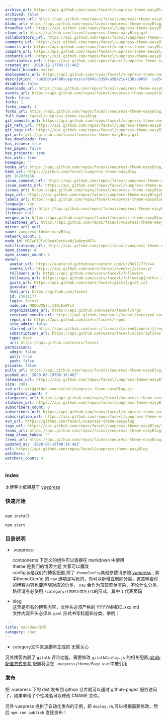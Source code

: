 ```yaml
---
archive_url: https://api.github.com/repos/facexl/vuepress-theme-easyBlog/{archive_format}{/ref}
archived: false
assignees_url: https://api.github.com/repos/facexl/vuepress-theme-easyBlog/assignees{/user}
blobs_url: https://api.github.com/repos/facexl/vuepress-theme-easyBlog/git/blobs{/sha}
branches_url: https://api.github.com/repos/facexl/vuepress-theme-easyBlog/branches{/branch}
clone_url: https://github.com/facexl/vuepress-theme-easyBlog.git
collaborators_url: https://api.github.com/repos/facexl/vuepress-theme-easyBlog/collaborators{/collaborator}
comments_url: https://api.github.com/repos/facexl/vuepress-theme-easyBlog/comments{/number}
commits_url: https://api.github.com/repos/facexl/vuepress-theme-easyBlog/commits{/sha}
compare_url: https://api.github.com/repos/facexl/vuepress-theme-easyBlog/compare/{base}...{head}
contents_url: https://api.github.com/repos/facexl/vuepress-theme-easyBlog/contents/{+path}
contributors_url: https://api.github.com/repos/facexl/vuepress-theme-easyBlog/contributors
created_at: '2018-12-17T05:15:40Z'
default_branch: master
deployments_url: https://api.github.com/repos/facexl/vuepress-theme-easyBlog/deployments
description: "\u63D0\u4F9Bvuepress\u7684\u535A\u5BA2\u4E3B\u9898  \u6548\u679C https://facexl.github.io/"
disabled: false
downloads_url: https://api.github.com/repos/facexl/vuepress-theme-easyBlog/downloads
events_url: https://api.github.com/repos/facexl/vuepress-theme-easyBlog/events
fork: false
forks: 1
forks_count: 1
forks_url: https://api.github.com/repos/facexl/vuepress-theme-easyBlog/forks
full_name: facexl/vuepress-theme-easyBlog
git_commits_url: https://api.github.com/repos/facexl/vuepress-theme-easyBlog/git/commits{/sha}
git_refs_url: https://api.github.com/repos/facexl/vuepress-theme-easyBlog/git/refs{/sha}
git_tags_url: https://api.github.com/repos/facexl/vuepress-theme-easyBlog/git/tags{/sha}
git_url: git://github.com/facexl/vuepress-theme-easyBlog.git
has_downloads: true
has_issues: true
has_pages: false
has_projects: true
has_wiki: true
homepage: ''
hooks_url: https://api.github.com/repos/facexl/vuepress-theme-easyBlog/hooks
html_url: https://github.com/facexl/vuepress-theme-easyBlog
id: 162078156
issue_comment_url: https://api.github.com/repos/facexl/vuepress-theme-easyBlog/issues/comments{/number}
issue_events_url: https://api.github.com/repos/facexl/vuepress-theme-easyBlog/issues/events{/number}
issues_url: https://api.github.com/repos/facexl/vuepress-theme-easyBlog/issues{/number}
keys_url: https://api.github.com/repos/facexl/vuepress-theme-easyBlog/keys{/key_id}
labels_url: https://api.github.com/repos/facexl/vuepress-theme-easyBlog/labels{/name}
language: Vue
languages_url: https://api.github.com/repos/facexl/vuepress-theme-easyBlog/languages
license: null
merges_url: https://api.github.com/repos/facexl/vuepress-theme-easyBlog/merges
milestones_url: https://api.github.com/repos/facexl/vuepress-theme-easyBlog/milestones{/number}
mirror_url: null
name: vuepress-theme-easyBlog
network_count: 1
node_id: MDEwOlJlcG9zaXRvcnkxNjIwNzgxNTY=
notifications_url: https://api.github.com/repos/facexl/vuepress-theme-easyBlog/notifications{?since,all,participating}
open_issues: 4
open_issues_count: 4
owner:
  avatar_url: https://avatars3.githubusercontent.com/u/25611177?v=4
  events_url: https://api.github.com/users/facexl/events{/privacy}
  followers_url: https://api.github.com/users/facexl/followers
  following_url: https://api.github.com/users/facexl/following{/other_user}
  gists_url: https://api.github.com/users/facexl/gists{/gist_id}
  gravatar_id: ''
  html_url: https://github.com/facexl
  id: 25611177
  login: facexl
  node_id: MDQ6VXNlcjI1NjExMTc3
  organizations_url: https://api.github.com/users/facexl/orgs
  received_events_url: https://api.github.com/users/facexl/received_events
  repos_url: https://api.github.com/users/facexl/repos
  site_admin: false
  starred_url: https://api.github.com/users/facexl/starred{/owner}{/repo}
  subscriptions_url: https://api.github.com/users/facexl/subscriptions
  type: User
  url: https://api.github.com/users/facexl
permissions:
  admin: false
  pull: true
  push: false
private: false
pulls_url: https://api.github.com/repos/facexl/vuepress-theme-easyBlog/pulls{/number}
pushed_at: '2020-06-19T08:16:46Z'
releases_url: https://api.github.com/repos/facexl/vuepress-theme-easyBlog/releases{/id}
size: 3081
ssh_url: git@github.com:facexl/vuepress-theme-easyBlog.git
stargazers_count: 4
stargazers_url: https://api.github.com/repos/facexl/vuepress-theme-easyBlog/stargazers
statuses_url: https://api.github.com/repos/facexl/vuepress-theme-easyBlog/statuses/{sha}
subscribers_count: 0
subscribers_url: https://api.github.com/repos/facexl/vuepress-theme-easyBlog/subscribers
subscription_url: https://api.github.com/repos/facexl/vuepress-theme-easyBlog/subscription
svn_url: https://github.com/facexl/vuepress-theme-easyBlog
tags_url: https://api.github.com/repos/facexl/vuepress-theme-easyBlog/tags
teams_url: https://api.github.com/repos/facexl/vuepress-theme-easyBlog/teams
temp_clone_token: ''
trees_url: https://api.github.com/repos/facexl/vuepress-theme-easyBlog/git/trees{/sha}
updated_at: '2020-06-19T08:16:48Z'
url: https://api.github.com/repos/facexl/vuepress-theme-easyBlog
watchers: 4
watchers_count: 4
---
```



### Index

本博客小框架基于 [vuepress](http://daringfireball.net/projects/markdown/syntax)

### 快速开始

```bash

npm install 

npm start

```

### 目录说明

- .vuepress:  

    components 下定义的组件可以直接在 markdown 中使用  
    theme 是我们的博客主题 大家可以魔改  
    config.js是我们的博客配置,除了 `themeConfig`其他参数请参照 [vuepress](https://vuepress.vuejs.org) ;
    其中themeConfig 的 `nav` 选项是写死的，你可以新增或删除分类，这意味着你的博客内容也要声明对应的分类， `nav` 会作为顶部菜单渲染，不论什么分类，路径请务必使用 `/category/{你的分类名}/1`的形式，其中 `1` 代表页码

- blog  
    这里是所有的博客内容，文件名必须严格的 YYYYMMDD_xxx.md  
    文件内容开头必须以 `yaml` 形式书写标题和分类，举例：
```yaml
---
title: markdown示例
category: chat
---
```
- category文件夹是脚本生成的 无需关心

另外博客内置了 `gitalk` 评论功能，需要修改 `gitalkConfig.js` 的相关配置,[gitalk 配置方式参考](https://www.jianshu.com/p/656e6101bf0f),配置将会在 `.vuepress/theme/Page.vue` 中被引用

### 发布

把 .vuepress 下的 dist 发布到 github 仓库就可以通过 github-pages 服务访问了，如果申请了个性域名可以修改 CNAME 文件。  

另外 vuepress 提供了自动化发布的示例，即 `deploy.sh`,可以根据需要修改，然后 `npm run publish` 直接发布！


